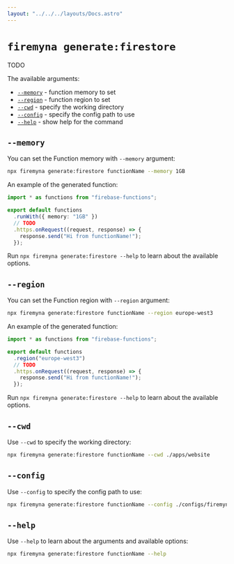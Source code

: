 ```yaml
---
layout: "../../../layouts/Docs.astro"
---
```


# `firemyna generate:firestore`

TODO

The available arguments:

- [`--memory`](#--memory) - function memory to set
- [`--region`](#--region) - function region to set
- [`--cwd`](#--cwd) - specify the working directory
- [`--config`](#--config) - specify the config path to use
- [`--help`](#--help) - show help for the command

## `--memory`

You can set the Function memory with `--memory` argument:

```bash
npx firemyna generate:firestore functionName --memory 1GB
```

An example of the generated function:

```ts
import * as functions from "firebase-functions";

export default functions
  .runWith({ memory: "1GB" })
  // TODO
  .https.onRequest((request, response) => {
    response.send("Hi from functionName!");
  });
```

Run `npx firemyna generate:firestore --help` to learn about the available options.

## `--region`

You can set the Function region with `--region` argument:

```bash
npx firemyna generate:firestore functionName --region europe-west3
```

An example of the generated function:

```ts
import * as functions from "firebase-functions";

export default functions
  .region("europe-west3")
  // TODO
  .https.onRequest((request, response) => {
    response.send("Hi from functionName!");
  });
```

Run `npx firemyna generate:firestore --help` to learn about the available options.

## `--cwd`

Use `--cwd` to specify the working directory:

```bash
npx firemyna generate:firestore functionName --cwd ./apps/website
```

## `--config`

Use `--config` to specify the config path to use:

```bash
npx firemyna generate:firestore functionName --config ./configs/firemyna.js
```

## `--help`

Use `--help` to learn about the arguments and available options:

```bash
npx firemyna generate:firestore functionName --help
```
